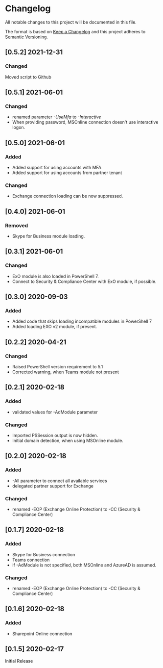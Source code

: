 # Changelog

All notable changes to this project will be documented in this file.

The format is based on [Keep a Changelog](http://keepachangelog.com/en/1.0.0/)
and this project adheres to [Semantic Versioning](http://semver.org/spec/v2.0.0.html).

## [0.5.2] 2021-12-31

### Changed

Moved script to Github
## [0.5.1] 2021-06-01

### Changed

- renamed parameter _-UseMfa_ to _-Interactive_
- When providing password, MSOnline connection doesn't use interactive logon.

## [0.5.0] 2021-06-01

### Added

- Added support for using accounts with MFA
- Added support for using accounts from partner tenant

### Changed

- Exchange connection loading can be now suppressed.

## [0.4.0] 2021-06-01

### Removed

- Skype for Business module loading.

## [0.3.1] 2021-06-01

### Changed

- ExO module is also loaded in PowerShell 7.
- Connect to Security & Compliance Center with ExO module, if possible.

## [0.3.0] 2020-09-03

### Added

- Added code that skips loading incompatible modules in PowerShell 7
- Added loading EXO v2 module, if present.

## [0.2.2] 2020-04-21

### Changed

- Raised PowerShell version requirement to 5.1
- Corrected warning, when Teams module not present

## [0.2.1] 2020-02-18

### Added

- validated values for -AdModule parameter

### Changed

- Imported PSSession output is now hidden.
- Initial domain detection, when using MSOnline module.

## [0.2.0] 2020-02-18

### Added

- -All parameter to connect all available services
- delegated partner support for Exchange

### Changed

- renamed -EOP (Exchange Online Protection) to -CC (Security & Compliance Center)

## [0.1.7] 2020-02-18

### Added

- Skype for Business connection
- Teams connection
- if -AdModule is not specified, both MSOnline and AzureAD is assumed.

### Changed

- renamed -EOP (Exchange Online Protection) to -CC (Security & Compliance Center)

## [0.1.6] 2020-02-18

### Added

- Sharepoint Online connection

## [0.1.5] 2020-02-17

Initial Release
